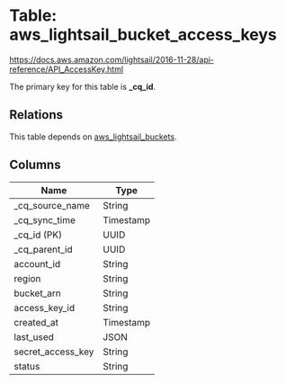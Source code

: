 # Table: aws_lightsail_bucket_access_keys

https://docs.aws.amazon.com/lightsail/2016-11-28/api-reference/API_AccessKey.html

The primary key for this table is **_cq_id**.

## Relations
This table depends on [aws_lightsail_buckets](aws_lightsail_buckets.md).


## Columns
| Name          | Type          |
| ------------- | ------------- |
|_cq_source_name|String|
|_cq_sync_time|Timestamp|
|_cq_id (PK)|UUID|
|_cq_parent_id|UUID|
|account_id|String|
|region|String|
|bucket_arn|String|
|access_key_id|String|
|created_at|Timestamp|
|last_used|JSON|
|secret_access_key|String|
|status|String|